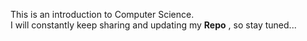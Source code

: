 This is an introduction to Computer Science.  
I will constantly keep sharing and updating my **Repo** , so stay tuned...
